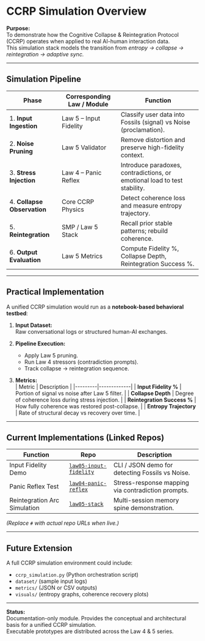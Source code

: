 # CCRP Simulation Overview

**Purpose:**  
To demonstrate how the Cognitive Collapse & Reintegration Protocol (CCRP) operates when applied to real AI-human interaction data.  
This simulation stack models the transition from *entropy → collapse → reintegration → adaptive sync.*

---

## Simulation Pipeline

| Phase | Corresponding Law / Module | Function |
|--------|-----------------------------|-----------|
| 1. **Input Ingestion** | Law 5 – Input Fidelity | Classify user data into Fossils (signal) vs Noise (proclamation). |
| 2. **Noise Pruning** | Law 5 Validator | Remove distortion and preserve high-fidelity context. |
| 3. **Stress Injection** | Law 4 – Panic Reflex | Introduce paradoxes, contradictions, or emotional load to test stability. |
| 4. **Collapse Observation** | Core CCRP Physics | Detect coherence loss and measure entropy trajectory. |
| 5. **Reintegration** | SMP / Law 5 Stack | Recall prior stable patterns; rebuild coherence. |
| 6. **Output Evaluation** | Law 5 Metrics | Compute Fidelity %, Collapse Depth, Reintegration Success %. |

---

## Practical Implementation

A unified CCRP simulation would run as a **notebook-based behavioral testbed**:

1. **Input Dataset:**  
   Raw conversational logs or structured human-AI exchanges.

2. **Pipeline Execution:**  
   - Apply Law 5 pruning.  
   - Run Law 4 stressors (contradiction prompts).  
   - Track collapse → reintegration sequence.

3. **Metrics:**  
   | Metric | Description |
   |---------|-------------|
   | **Input Fidelity %** | Portion of signal vs noise after Law 5 filter. |
   | **Collapse Depth** | Degree of coherence loss during stress injection. |
   | **Reintegration Success %** | How fully coherence was restored post-collapse. |
   | **Entropy Trajectory** | Rate of structural decay vs recovery over time. |

---

## Current Implementations (Linked Repos)

| Function | Repo | Description |
|-----------|------|-------------|
| Input Fidelity Demo | [`law05-input-fidelity`](#) | CLI / JSON demo for detecting Fossils vs Noise. |
| Panic Reflex Test | [`law04-panic-reflex`](#) | Stress-response mapping via contradiction prompts. |
| Reintegration Arc Simulation | [`law05-stack`](#) | Multi-session memory spine demonstration. |

*(Replace `#` with actual repo URLs when live.)*

---

## Future Extension

A full CCRP simulation environment could include:
- `ccrp_simulation.py` (Python orchestration script)  
- `dataset/` (sample input logs)  
- `metrics/` (JSON or CSV outputs)  
- `visuals/` (entropy graphs, coherence recovery plots)

---

**Status:**  
Documentation-only module. Provides the conceptual and architectural basis for a unified CCRP simulation.  
Executable prototypes are distributed across the Law 4 & 5 series.

